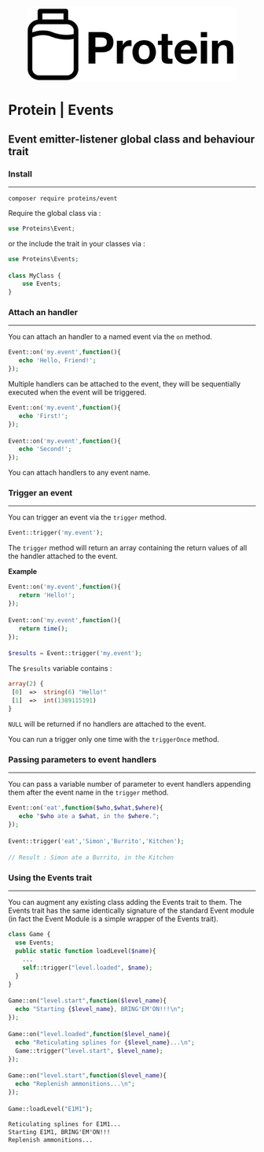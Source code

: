 <p align=center><img height=150 src="https://raw.githubusercontent.com/php-protein/docs/master/assets/protein-large.png"></p>

# Protein | Events
## Event emitter-listener global class and behaviour trait

### Install
---

```
composer require proteins/event
```

Require the global class via :

```php
use Proteins\Event;
```

or the include the trait in your classes via :

```php
use Proteins\Events;

class MyClass {
    use Events;
}
```


### Attach an handler
---

You can attach an handler to a named event via the `on` method.

```php
Event::on('my.event',function(){
   echo 'Hello, Friend!';
});
```

Multiple handlers can be attached to the event, they will be sequentially executed when the event will be triggered.

```php
Event::on('my.event',function(){
   echo 'First!';
});

Event::on('my.event',function(){
   echo 'Second!';
});
```
You can attach handlers to any event name.


### Trigger an event
---

You can trigger an event via the `trigger` method.

```php
Event::trigger('my.event');
```
The `trigger` method will return an array containing the return values of all the handler attached to the event.

**Example**

```php
Event::on('my.event',function(){
   return 'Hello!';
});

Event::on('my.event',function(){
   return time();
});

$results = Event::trigger('my.event');
```

The `$results` variable contains :

```php
array(2) {
 [0]  =>  string(6) "Hello!"
 [1]  =>  int(1389115191)
}
```

`NULL` will be returned if no handlers are attached to the event.

You can run a trigger only one time with the `triggerOnce` method.

### Passing parameters to event handlers
---

You can pass a variable number of parameter to event handlers appending them after the event name in the `trigger` method.

```php
Event::on('eat',function($who,$what,$where){
   echo "$who ate a $what, in the $where.";
});

Event::trigger('eat','Simon','Burrito','Kitchen');

// Result : Simon ate a Burrito, in the Kitchen
```

### Using the Events trait
---

You can augment any existing class adding the Events trait to them.
The Events trait has the same identically signature of the standard Event module (in fact the Event Module is a simple wrapper of the Events trait).

```php
class Game {
  use Events;
  public static function loadLevel($name){
    ...
    self::trigger("level.loaded", $name);
  }
}

Game::on("level.start",function($level_name){
  echo "Starting {$level_name}, BRING'EM'ON!!!\n";
});

Game::on("level.loaded",function($level_name){
  echo "Reticulating splines for {$level_name}...\n";
  Game::trigger("level.start", $level_name);
});

Game::on("level.start",function($level_name){
  echo "Replenish ammonitions...\n";
});

Game::loadLevel("E1M1");
```

```
Reticulating splines for E1M1...
Starting E1M1, BRING'EM'ON!!!
Replenish ammonitions...
```
